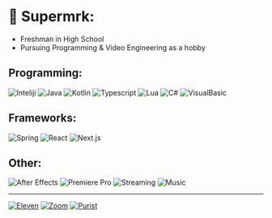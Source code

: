 # 🔖 Supermrk:
* Freshman in High School
* Pursuing Programming & Video Engineering as a hobby

## Programming:
![Inteliji](https://img.shields.io/badge/Inteliji-IDE-000000?style=for-the-badge&logo=intellijidea&logoColor=#000000)
![Java](https://img.shields.io/badge/Java-Code-orange?style=for-the-badge&logo=intellijidea&logoColor=orange)
![Kotlin](https://img.shields.io/badge/Kotlin-Code-7F52FF?style=for-the-badge&logo=kotlin&logoColor=#7F52FF)
![Typescript](https://img.shields.io/badge/Typescript-Code-3178C6?style=for-the-badge&logo=typescript&logoColor=#3178C6)
![Lua](https://img.shields.io/badge/LUA-Code-2C2D72?style=for-the-badge&logo=lua&logoColor=#2C2D72)
![C#](https://img.shields.io/badge/C%23-Code-239120?style=for-the-badge&logo=csharp&logoColor=#239120)
![VisualBasic](https://img.shields.io/badge/VisualBasic-Code-512BD4?style=for-the-badge&logo=dotnet&logoColor=#512BD4)

## Frameworks:
![Spring](https://img.shields.io/badge/Spring-Java-6DB33F?style=for-the-badge&logo=spring&logoColor=#6DB33F)
![React](https://img.shields.io/badge/React-JS-61DAFB?style=for-the-badge&logo=react&logoColor=#61DAFB)
![Next.js](https://img.shields.io/badge/Next.js-JS-000000?style=for-the-badge&logo=nextdotjs&logoColor=#000000)

## Other:
![After Effects](https://img.shields.io/badge/After%20Effects-Adobe-red?style=for-the-badge&logo=adobeaftereffects&logoColor=red)
![Premiere Pro](https://img.shields.io/badge/Premiere%20Pro-Adobe-orange?style=for-the-badge&logo=adobepremierepro&logoColor=orange)
![Streaming](https://img.shields.io/badge/vMix-Streaming-yellow?style=for-the-badge&logo=obsstudio&logoColor=yellow)
![Music](https://img.shields.io/badge/Music-The%20Dinos-1DB954?style=for-the-badge&logo=spotify&logoColor=#1DB954)

***

[![Eleven](https://cdn.discordapp.com/attachments/908838951127769088/1107134969354129479/eleven.png)](https://open.spotify.com/embed/track/44F0s0yh7MY9IwZxQtzZu8)
[![Zoom](https://media.discordapp.net/attachments/908838951127769088/1107134663023153253/zoom.png)](https://open.spotify.com/embed/track/6eSB9z6SKIlGeqMLvO5lAb)
[![Purist](https://cdn.discordapp.com/attachments/908838951127769088/1107134662767280170/purist.png)](https://open.spotify.com/embed/track/7t2j2tVVAjMhyGqEAgh3E8)
